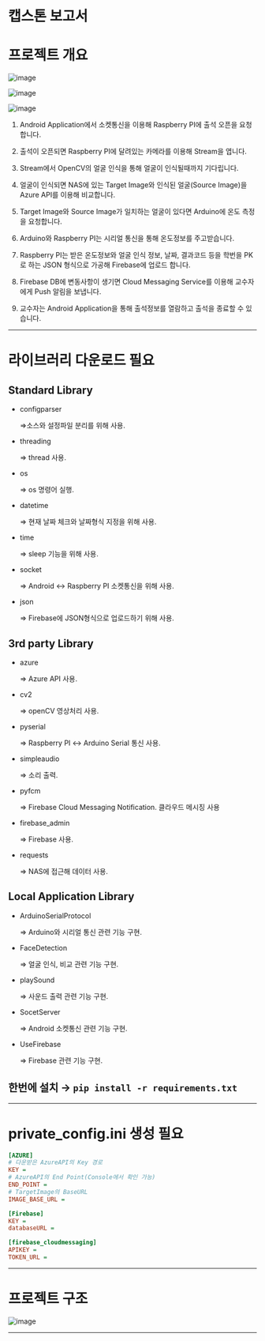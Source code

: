 # 캡스톤 보고서

# 프로젝트 개요
![image](https://user-images.githubusercontent.com/42348176/123412661-d0fa6100-d5ec-11eb-8d66-9dd9bf9f91fb.jpg)

![image](https://user-images.githubusercontent.com/42348176/123413472-c8eef100-d5ed-11eb-89ac-80418d1c402f.png)

![image](https://user-images.githubusercontent.com/42348176/123411044-f9815b80-d5ea-11eb-9999-401ff3efc492.png)


1. Android Application에서 소켓통신을 이용해 Raspberry PI에 출석 오픈을 요청합니다.

2. 출석이 오픈되면 Raspberry PI에 달려있는 카메라를 이용해 Stream을 엽니다.

3. Stream에서 OpenCV의 얼굴 인식을 통해 얼굴이 인식될때까지 기다립니다.

4. 얼굴이 인식되면 NAS에 있는 Target Image와 인식된 얼굴(Source Image)을 Azure API를 이용해 비교합니다.

5. Target Image와 Source Image가 일치하는 얼굴이 있다면 Arduino에 온도 측정을 요청합니다.

6. Arduino와 Raspberry PI는 시리얼 통신을 통해 온도정보를 주고받습니다.

7. Raspberry PI는 받은 온도정보와 얼굴 인식 정보, 날짜, 결과코드 등을 학번을 PK로 하는 JSON 형식으로 가공해 Firebase에 업로드 합니다.

8. Firebase DB에 변동사항이 생기면 Cloud Messaging Service를 이용해 교수자에게 Push 알림을 보냅니다.

9. 교수자는 Android Application을 통해 출석정보를 열람하고 출석을 종료할 수 있습니다.

---

# 라이브러리 다운로드 필요

## **Standard Library**

- configparser

    ⇒소스와 설정파일 분리를 위해 사용.

- threading

    ⇒ thread 사용.

- os

    ⇒ os 명령어 실행.

- datetime

    ⇒ 현재 날짜 체크와 날짜형식 지정을 위해 사용.

- time

    ⇒ sleep 기능을 위해 사용.

- socket

    ⇒ Android ↔ Raspberry PI 소켓통신을 위해 사용.

- json

    ⇒ Firebase에 JSON형식으로 업로드하기 위해 사용.

## **3rd party Library**

- azure

    ⇒ Azure API 사용.

- cv2

    ⇒ openCV 영상처리 사용.

- pyserial

    ⇒ Raspberry PI ↔ Arduino Serial 통신 사용.

- simpleaudio

    ⇒ 소리 출력.

- pyfcm

    ⇒ Firebase Cloud Messaging Notification. 클라우드 메시징 사용

- firebase_admin

    ⇒ Firebase 사용.

- requests

    ⇒ NAS에 접근해 데이터 사용.

## **Local Application Library**

- ArduinoSerialProtocol

    ⇒ Arduino와 시리얼 통신 관련 기능 구현.

- FaceDetection

    ⇒ 얼굴 인식, 비교 관련 기능 구현.

- playSound

    ⇒ 사운드 출력 관련 기능 구현.

- SocetServer

    ⇒ Android 소켓통신 관련 기능 구현.

- UseFirebase

    ⇒ Firebase 관련 기능 구현.

## 한번에 설치 → `pip install -r requirements.txt`

---

# private_config.ini 생성 필요

```ini
[AZURE]
# 다운받은 AzureAPI의 Key 경로
KEY = 
# AzureAPI의 End Point(Console에서 확인 가능)
END_POINT = 
# TargetImage의 BaseURL
IMAGE_BASE_URL = 

[Firebase]
KEY = 
databaseURL = 

[firebase_cloudmessaging]
APIKEY = 
TOKEN_URL = 
```

---

# 프로젝트 구조

![image](https://user-images.githubusercontent.com/42348176/123411104-0bfb9500-d5eb-11eb-8f28-102da9a1ffde.png)

---
